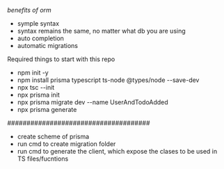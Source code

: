 *benefits of orm*

- symple syntax
- syntax remains the same, no matter what db you are using
- auto completion
- automatic migrations

Required things to start with this repo

- npm init -y
- npm install prisma typescript ts-node @types/node --save-dev
- npx tsc --init
- npx prisma init
- npx prisma migrate dev --name UserAndTodoAdded
- npx prisma generate

#####################################

- create scheme of prisma
- run cmd to create migration folder
- run cmd to generate the client, which expose the clases to be used in TS files/fucntions